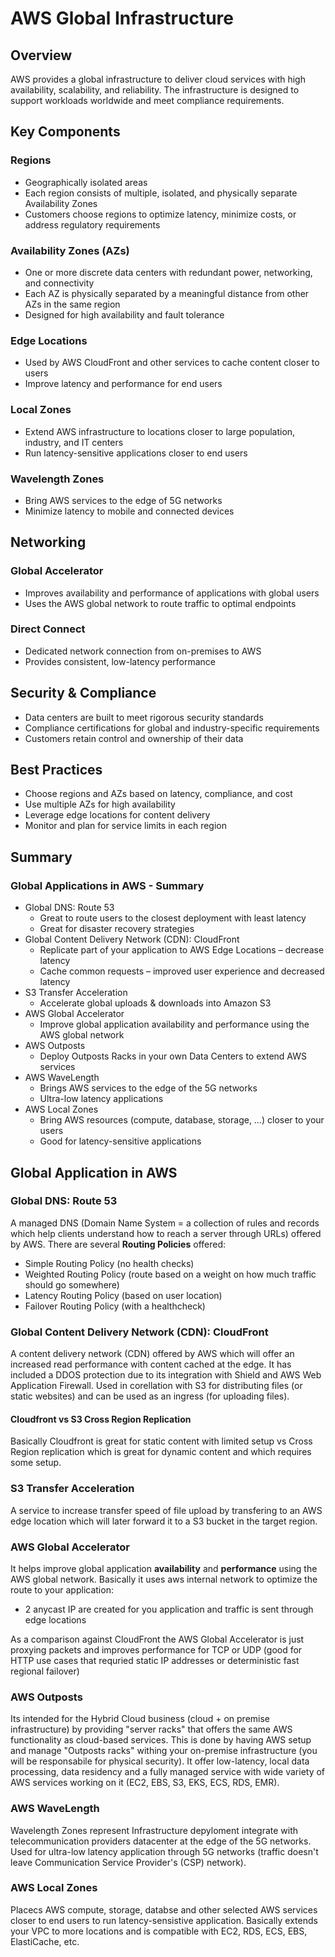 # AWS Global Infrastructure

## Overview

AWS provides a global infrastructure to deliver cloud services with high availability, scalability, and reliability. The infrastructure is designed to support workloads worldwide and meet compliance requirements.

## Key Components

### Regions
- Geographically isolated areas
- Each region consists of multiple, isolated, and physically separate Availability Zones
- Customers choose regions to optimize latency, minimize costs, or address regulatory requirements

### Availability Zones (AZs)
- One or more discrete data centers with redundant power, networking, and connectivity
- Each AZ is physically separated by a meaningful distance from other AZs in the same region
- Designed for high availability and fault tolerance

### Edge Locations
- Used by AWS CloudFront and other services to cache content closer to users
- Improve latency and performance for end users

### Local Zones
- Extend AWS infrastructure to locations closer to large population, industry, and IT centers
- Run latency-sensitive applications closer to end users

### Wavelength Zones
- Bring AWS services to the edge of 5G networks
- Minimize latency to mobile and connected devices

## Networking

### Global Accelerator
- Improves availability and performance of applications with global users
- Uses the AWS global network to route traffic to optimal endpoints

### Direct Connect
- Dedicated network connection from on-premises to AWS
- Provides consistent, low-latency performance

## Security & Compliance
- Data centers are built to meet rigorous security standards
- Compliance certifications for global and industry-specific requirements
- Customers retain control and ownership of their data

## Best Practices
- Choose regions and AZs based on latency, compliance, and cost
- Use multiple AZs for high availability
- Leverage edge locations for content delivery
- Monitor and plan for service limits in each region

## Summary

### Global Applications in AWS - Summary
- Global DNS: Route 53
  - Great to route users to the closest deployment with least latency
  - Great for disaster recovery strategies
- Global Content Delivery Network (CDN): CloudFront
  - Replicate part of your application to AWS Edge Locations – decrease latency
  - Cache common requests – improved user experience and decreased latency
- S3 Transfer Acceleration
  - Accelerate global uploads & downloads into Amazon S3
- AWS Global Accelerator
  - Improve global application availability and performance using the AWS global network
- AWS Outposts
  - Deploy Outposts Racks in your own Data Centers to extend AWS services
- AWS WaveLength
  - Brings AWS services to the edge of the 5G networks
  - Ultra-low latency applications
- AWS Local Zones
  - Bring AWS resources (compute, database, storage, …) closer to your users
  -  Good for latency-sensitive applications

## Global Application in AWS

### Global DNS: Route 53

A managed DNS (Domain Name System = a collection of rules and records which help clients understand how to reach a server through URLs) offered by AWS.
There are several **Routing Policies** offered:
- Simple Routing Policy (no health checks)
- Weighted Routing Policy (route based on a weight on how much traffic should go somewhere)
- Latency Routing Policy (based on user location)
- Failover Routing Policy (with a healthcheck)

### Global Content Delivery Network (CDN): CloudFront

A content delivery network (CDN) offered by AWS which will offer an increased read performance with content cached at the edge. It has included a DDOS protection due to its integration with Shield and AWS Web Application Firewall.
Used in corellation with S3 for distributing files (or static websites) and can be used as an ingress (for uploading files).

#### Cloudfront vs S3 Cross Region Replication

Basically Cloudfront is great for static content with limited setup vs Cross Region replication which is great for dynamic content and which requires some setup.

### S3 Transfer Acceleration

A service to increase transfer speed of file upload by transfering to an AWS edge location which will later forward it to a S3 bucket in the target region.

### AWS Global Accelerator

It helps improve global application **availability** and **performance** using the AWS global network. Basically it uses aws internal network to optimize the route to your application:
- 2 anycast IP are created for you application and traffic is sent through edge locations

As a comparison against CloudFront the AWS Global Accelerator is just proxying packets and improves performance for TCP or UDP (good for HTTP use cases that requried static IP addresses or deterministic fast regional failover)

### AWS Outposts

Its intended for the Hybrid Cloud business (cloud + on premise infrastructure) by providing "server racks" that offers the same AWS functionality as cloud-based services. This is done by having AWS setup and manage "Outposts racks" withing your on-premise infrastructure (you will be responsabile for physical security).
It offer low-latency, local data processing, data residency and a fully managed service with wide variety of AWS services working on it (EC2, EBS, S3, EKS, ECS, RDS, EMR).

### AWS WaveLength

Wavelength Zones represent Infrastructure depyloment integrate with telecommunication providers datacenter at the edge of the 5G networks.
Used for ultra-low latency application through 5G networks (traffic doesn't leave Communication Service Provider's (CSP) network).

### AWS Local Zones

Placecs AWS compute, storage, databse and other selected AWS services closer to end users to run latency-sensistive application. Basically extends your VPC to more locations and is compatible with EC2, RDS, ECS, EBS, ElastiCache, etc.
